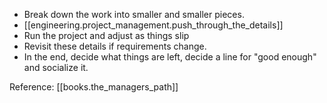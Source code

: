 

* Break down the work into smaller and smaller pieces.
* [[engineering.project_management.push_through_the_details]]
* Run the project and adjust as things slip
* Revisit these details if requirements change.
* In the end, decide what things are left, decide a line for "good enough" and socialize it.


Reference: [[books.the_managers_path]]
